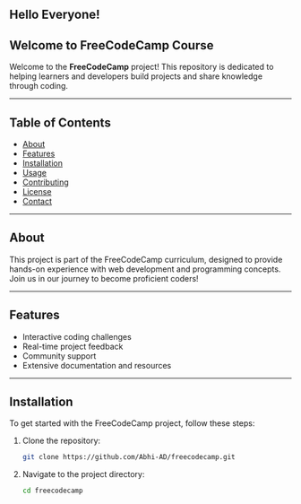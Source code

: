  ## Hello Everyone! ##

## Welcome to FreeCodeCamp Course 

Welcome to the **FreeCodeCamp** project! This repository is dedicated to helping learners and developers build projects and share knowledge through coding.

---

## Table of Contents

- [About](#about)
- [Features](#features)
- [Installation](#installation)
- [Usage](#usage)
- [Contributing](#contributing)
- [License](#license)
- [Contact](#contact)

---

## About

This project is part of the FreeCodeCamp curriculum, designed to provide hands-on experience with web development and programming concepts. Join us in our journey to become proficient coders!

---

## Features

- Interactive coding challenges
- Real-time project feedback
- Community support
- Extensive documentation and resources

---

## Installation

To get started with the FreeCodeCamp project, follow these steps:

1. Clone the repository:
   ```bash
   git clone https://github.com/Abhi-AD/freecodecamp.git
   ```
2. Navigate to the project directory:

   ```bash
   cd freecodecamp
   ```
